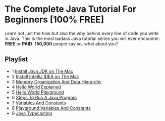 # The Complete Java Tutorial For Beginners [100% FREE]

Learn not just the how but also the why behind every line of code you write in Java. This is the most badass Java tutorial series you will ever encounter: <b>FREE</b> or <b>PAID</b>. <b>150,000</b> people say so, what about you?

## Playlist

* 1 [Install Java JDK on The Mac](https://www.youtube.com/watch?v=8ORAAMr-_-0&t=0s&list=PLonJJ3BVjZW4QfXVLHe6ewOxLne_XFGWB&index=2)
* 2 [Install IntelliJ IDEA on The Mac](https://www.youtube.com/watch?v=O0JfSEqBqNc&t=0s&index=3&list=PLonJJ3BVjZW4QfXVLHe6ewOxLne_XFGWB)
* 3 [Memory Organization And Data Hierarchy](https://www.youtube.com/watch?v=cFetYDDlJPo&t=0s&index=4&list=PLonJJ3BVjZW4QfXVLHe6ewOxLne_XFGWB)
* 4 [Hello World Explained](https://www.youtube.com/watch?v=msKV9FE2u-I&t=0s&index=5&list=PLonJJ3BVjZW4QfXVLHe6ewOxLne_XFGWB)
* 5 [Hello World Playground](https://www.youtube.com/watch?v=WjO7yqvri4I&t=0s&index=6&list=PLonJJ3BVjZW4QfXVLHe6ewOxLne_XFGWB)
* 6 [Steps To Run A Java Program](https://www.youtube.com/watch?v=x6LgrCAaKcY&t=0s&index=7&list=PLonJJ3BVjZW4QfXVLHe6ewOxLne_XFGWB)
* 7 [Variables And Constants](https://www.youtube.com/watch?v=5pfPLtJ1ZD0&t=0s&index=8&list=PLonJJ3BVjZW4QfXVLHe6ewOxLne_XFGWB)
* 8 [Playground Variables And Constants](https://www.youtube.com/watch?v=3jkSkiSPKrg&t=0s&index=9&list=PLonJJ3BVjZW4QfXVLHe6ewOxLne_XFGWB)
* 9 [Java Typecasting](https://www.youtube.com/watch?v=Ai80ZjRl00o&t=0s&index=10&list=PLonJJ3BVjZW4QfXVLHe6ewOxLne_XFGWB)
